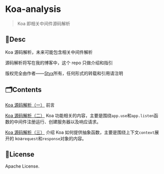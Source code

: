 # Koa-analysis
> Koa 即相关中间件源码解析

## 📝Desc
Koa 源码解析，未来可能包含相关中间件解析

源码解析将写在我的博客中，这个 repo 只做介绍和指引

版权完全由作者——[Styx](https://github.com/Styx11)所有，任何形式的转载和引用请注明

## 🗂Contents
[Koa 源码解析（一）](https://styx11.github.io/blog/Koa/) 前言

[Koa 源码解析（二）](https://styx11.github.io/blog/Koa/koa_second_part.html) Koa 功能相关的内容，主要是围绕`app.use`和`app.listen`函数的中间件注册运行、创建服务器以及响应请求。

[Koa 源码解析（三）](https://styx11.github.io/blog/Koa/koa_third_part.html) 介绍 Koa 如何提供抽象函数，主要是围绕上下文`context`展开的 koa`request`和`response`对象的内容。

## 📄License
Apache License.